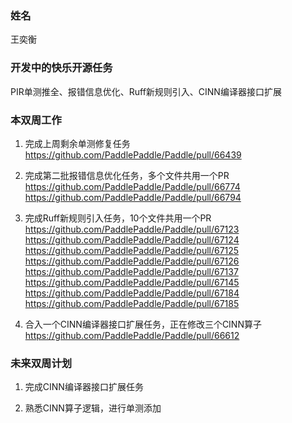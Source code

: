 ### 姓名

王奕衡

### 开发中的快乐开源任务

PIR单测推全、报错信息优化、Ruff新规则引入、CINN编译器接口扩展

### 本双周工作

1. 完成上周剩余单测修复任务
   https://github.com/PaddlePaddle/Paddle/pull/66439

2. 完成第二批报错信息优化任务，多个文件共用一个PR
   https://github.com/PaddlePaddle/Paddle/pull/66774
   https://github.com/PaddlePaddle/Paddle/pull/66794

3. 完成Ruff新规则引入任务，10个文件共用一个PR
   https://github.com/PaddlePaddle/Paddle/pull/67123
   https://github.com/PaddlePaddle/Paddle/pull/67124
   https://github.com/PaddlePaddle/Paddle/pull/67125
   https://github.com/PaddlePaddle/Paddle/pull/67126
   https://github.com/PaddlePaddle/Paddle/pull/67137
   https://github.com/PaddlePaddle/Paddle/pull/67145
   https://github.com/PaddlePaddle/Paddle/pull/67184
   https://github.com/PaddlePaddle/Paddle/pull/67185

4. 合入一个CINN编译器接口扩展任务，正在修改三个CINN算子
   https://github.com/PaddlePaddle/Paddle/pull/66612

### 未来双周计划

1. 完成CINN编译器接口扩展任务

2. 熟悉CINN算子逻辑，进行单测添加
   
